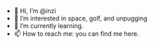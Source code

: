 - 👋 Hi, I’m @inzi
- 👀 I’m interested in space, golf, and unpugging
- 🌱 I’m currently learning.
- 📫 How to reach me: you can find me here.

<!---
inzi/inzi is a ✨ special ✨ repository because its `README.md` (this file) appears on your GitHub profile.
You can click the Preview link to take a look at your changes.
--->
